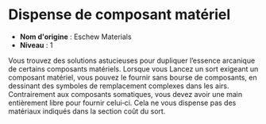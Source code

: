 # Dispense de composant matériel

 * **Nom d'origine** : Eschew Materials
 * **Niveau** : 1


<p>Vous trouvez des solutions astucieuses pour dupliquer l’essence arcanique de certains composants matériels. Lorsque vous Lancez un sort exigeant un composant matériel, vous pouvez le fournir sans bourse de composants, en dessinant des symboles de remplacement complexes dans les airs. Contrairement aux composants somatiques, vous devez avoir une main entièrement libre pour fournir celui‑ci. Cela ne vous dispense pas des matériaux indiqués dans la section coût du sort.</p>